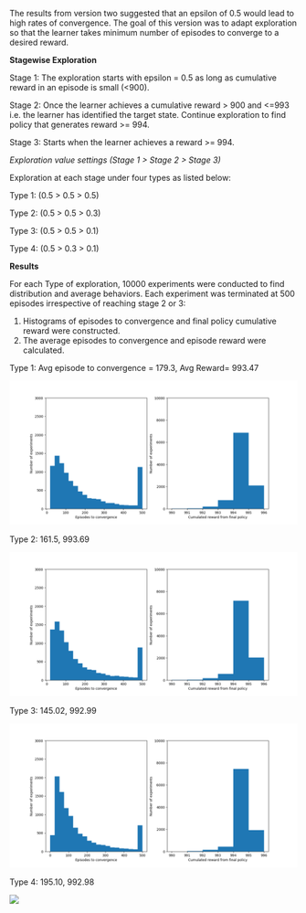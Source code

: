 
The results from version two suggested that an epsilon of 0.5 would lead to high rates of convergence. 
The goal of this version was to adapt exploration so that the learner takes minimum number of episodes to converge to a desired reward.

**Stagewise Exploration**

Stage 1: The exploration starts with epsilon = 0.5 as long as cumulative reward in an episode is small (<900).

Stage 2: Once the learner achieves a cumulative reward > 900 and <=993 i.e. the learner has identified the target state. Continue exploration to find policy that generates reward >= 994. 

Stage 3: Starts when the learner achieves a reward >= 994. 

_Exploration value settings (Stage 1 > Stage 2 > Stage 3)_

Exploration at each stage under four types as listed below:

Type 1: (0.5 > 0.5 > 0.5)

Type 2: (0.5 > 0.5 > 0.3)

Type 3: (0.5 > 0.5 > 0.1)

Type 4: (0.5 > 0.3 > 0.1)

**Results**

For each Type of exploration, 10000 experiments were conducted to find distribution and average behaviors. Each experiment was terminated at 500 episodes irrespective of reaching stage 2 or 3:
1. Histograms of episodes to convergence and final policy cumulative reward were constructed.
2. The average episodes to convergence and episode reward were calculated.

Type 1: Avg episode to convergence = 179.3, Avg Reward= 993.47 

![](https://github.com/Rakshith6/UnimanualReaching_Simulation/blob/master/Version%203-Stagewise%20exploration/Epsilon0.5-0.5-0.5.png)

Type 2: 161.5, 993.69

![](https://github.com/Rakshith6/UnimanualReaching_Simulation/blob/master/Version%203-Stagewise%20exploration/Epsilon0.5-0.5-0.3.png)

Type 3: 145.02, 992.99

![](https://github.com/Rakshith6/UnimanualReaching_Simulation/blob/master/Version%203-Stagewise%20exploration/Epsilon0.5-0.5-0.1.png)

Type 4: 195.10, 992.98

![](https://github.com/Rakshith6/UnimanualReaching_Simulation/blob/master/Version%203-Stagewise%20exploration/Epsilon0.5-0.3-0.5.png)
